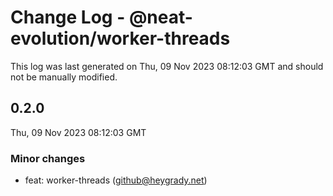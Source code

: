 # Change Log - @neat-evolution/worker-threads

This log was last generated on Thu, 09 Nov 2023 08:12:03 GMT and should not be manually modified.

<!-- Start content -->

## 0.2.0

Thu, 09 Nov 2023 08:12:03 GMT

### Minor changes

- feat: worker-threads (github@heygrady.net)
